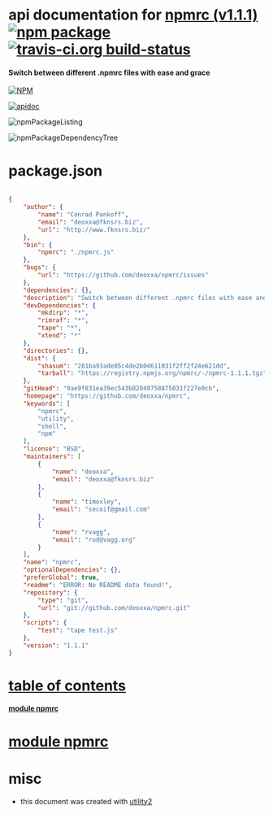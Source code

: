# api documentation for  [npmrc (v1.1.1)](https://github.com/deoxxa/npmrc)  [![npm package](https://img.shields.io/npm/v/npmdoc-npmrc.svg?style=flat-square)](https://www.npmjs.org/package/npmdoc-npmrc) [![travis-ci.org build-status](https://api.travis-ci.org/npmdoc/node-npmdoc-npmrc.svg)](https://travis-ci.org/npmdoc/node-npmdoc-npmrc)
#### Switch between different .npmrc files with ease and grace

[![NPM](https://nodei.co/npm/npmrc.png?downloads=true)](https://www.npmjs.com/package/npmrc)

[![apidoc](https://npmdoc.github.io/node-npmdoc-npmrc/build/screenCapture.buildNpmdoc.browser._2Fhome_2Ftravis_2Fbuild_2Fnpmdoc_2Fnode-npmdoc-npmrc_2Ftmp_2Fbuild_2Fapidoc.html.png)](https://npmdoc.github.io/node-npmdoc-npmrc/build/apidoc.html)

![npmPackageListing](https://npmdoc.github.io/node-npmdoc-npmrc/build/screenCapture.npmPackageListing.svg)

![npmPackageDependencyTree](https://npmdoc.github.io/node-npmdoc-npmrc/build/screenCapture.npmPackageDependencyTree.svg)



# package.json

```json

{
    "author": {
        "name": "Conrad Pankoff",
        "email": "deoxxa@fknsrs.biz",
        "url": "http://www.fknsrs.biz/"
    },
    "bin": {
        "npmrc": "./npmrc.js"
    },
    "bugs": {
        "url": "https://github.com/deoxxa/npmrc/issues"
    },
    "dependencies": {},
    "description": "Switch between different .npmrc files with ease and grace",
    "devDependencies": {
        "mkdirp": "*",
        "rimraf": "*",
        "tape": "*",
        "xtend": "*"
    },
    "directories": {},
    "dist": {
        "shasum": "281ba93ade85c4de2b04611031f2ff2f24e621dd",
        "tarball": "https://registry.npmjs.org/npmrc/-/npmrc-1.1.1.tgz"
    },
    "gitHead": "9ae9f831ea39ec543b82049758875031f227e0cb",
    "homepage": "https://github.com/deoxxa/npmrc",
    "keywords": [
        "npmrc",
        "utility",
        "shell",
        "npm"
    ],
    "license": "BSD",
    "maintainers": [
        {
            "name": "deoxxa",
            "email": "deoxxa@fknsrs.biz"
        },
        {
            "name": "timoxley",
            "email": "secoif@gmail.com"
        },
        {
            "name": "rvagg",
            "email": "rod@vagg.org"
        }
    ],
    "name": "npmrc",
    "optionalDependencies": {},
    "preferGlobal": true,
    "readme": "ERROR: No README data found!",
    "repository": {
        "type": "git",
        "url": "git://github.com/deoxxa/npmrc.git"
    },
    "scripts": {
        "test": "tape test.js"
    },
    "version": "1.1.1"
}
```



# <a name="apidoc.tableOfContents"></a>[table of contents](#apidoc.tableOfContents)

#### [module npmrc](#apidoc.module.npmrc)



# <a name="apidoc.module.npmrc"></a>[module npmrc](#apidoc.module.npmrc)



# misc
- this document was created with [utility2](https://github.com/kaizhu256/node-utility2)
